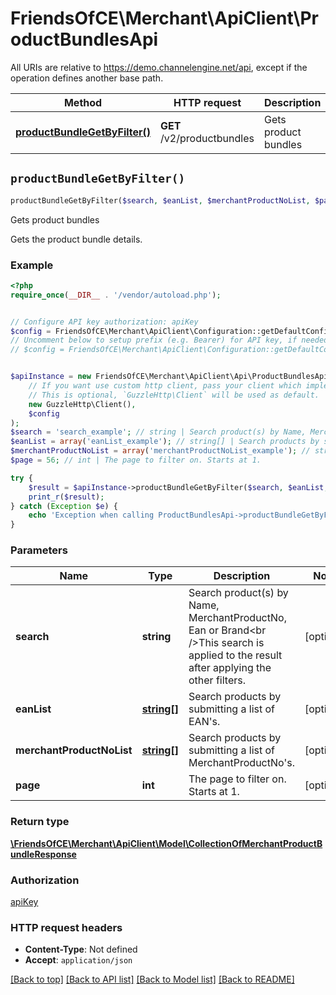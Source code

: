 # FriendsOfCE\Merchant\ApiClient\ProductBundlesApi

All URIs are relative to https://demo.channelengine.net/api, except if the operation defines another base path.

| Method | HTTP request | Description |
| ------------- | ------------- | ------------- |
| [**productBundleGetByFilter()**](ProductBundlesApi.md#productBundleGetByFilter) | **GET** /v2/productbundles | Gets product bundles |


## `productBundleGetByFilter()`

```php
productBundleGetByFilter($search, $eanList, $merchantProductNoList, $page): \FriendsOfCE\Merchant\ApiClient\Model\CollectionOfMerchantProductBundleResponse
```

Gets product bundles

Gets the product bundle details.

### Example

```php
<?php
require_once(__DIR__ . '/vendor/autoload.php');


// Configure API key authorization: apiKey
$config = FriendsOfCE\Merchant\ApiClient\Configuration::getDefaultConfiguration()->setApiKey('apikey', 'YOUR_API_KEY');
// Uncomment below to setup prefix (e.g. Bearer) for API key, if needed
// $config = FriendsOfCE\Merchant\ApiClient\Configuration::getDefaultConfiguration()->setApiKeyPrefix('apikey', 'Bearer');


$apiInstance = new FriendsOfCE\Merchant\ApiClient\Api\ProductBundlesApi(
    // If you want use custom http client, pass your client which implements `GuzzleHttp\ClientInterface`.
    // This is optional, `GuzzleHttp\Client` will be used as default.
    new GuzzleHttp\Client(),
    $config
);
$search = 'search_example'; // string | Search product(s) by Name, MerchantProductNo, Ean or Brand<br />This search is applied to the result after applying the other filters.
$eanList = array('eanList_example'); // string[] | Search products by submitting a list of EAN's.
$merchantProductNoList = array('merchantProductNoList_example'); // string[] | Search products by submitting a list of MerchantProductNo's.
$page = 56; // int | The page to filter on. Starts at 1.

try {
    $result = $apiInstance->productBundleGetByFilter($search, $eanList, $merchantProductNoList, $page);
    print_r($result);
} catch (Exception $e) {
    echo 'Exception when calling ProductBundlesApi->productBundleGetByFilter: ', $e->getMessage(), PHP_EOL;
}
```

### Parameters

| Name | Type | Description  | Notes |
| ------------- | ------------- | ------------- | ------------- |
| **search** | **string**| Search product(s) by Name, MerchantProductNo, Ean or Brand&lt;br /&gt;This search is applied to the result after applying the other filters. | [optional] |
| **eanList** | [**string[]**](../Model/string.md)| Search products by submitting a list of EAN&#39;s. | [optional] |
| **merchantProductNoList** | [**string[]**](../Model/string.md)| Search products by submitting a list of MerchantProductNo&#39;s. | [optional] |
| **page** | **int**| The page to filter on. Starts at 1. | [optional] |

### Return type

[**\FriendsOfCE\Merchant\ApiClient\Model\CollectionOfMerchantProductBundleResponse**](../Model/CollectionOfMerchantProductBundleResponse.md)

### Authorization

[apiKey](../../README.md#apiKey)

### HTTP request headers

- **Content-Type**: Not defined
- **Accept**: `application/json`

[[Back to top]](#) [[Back to API list]](../../README.md#endpoints)
[[Back to Model list]](../../README.md#models)
[[Back to README]](../../README.md)
